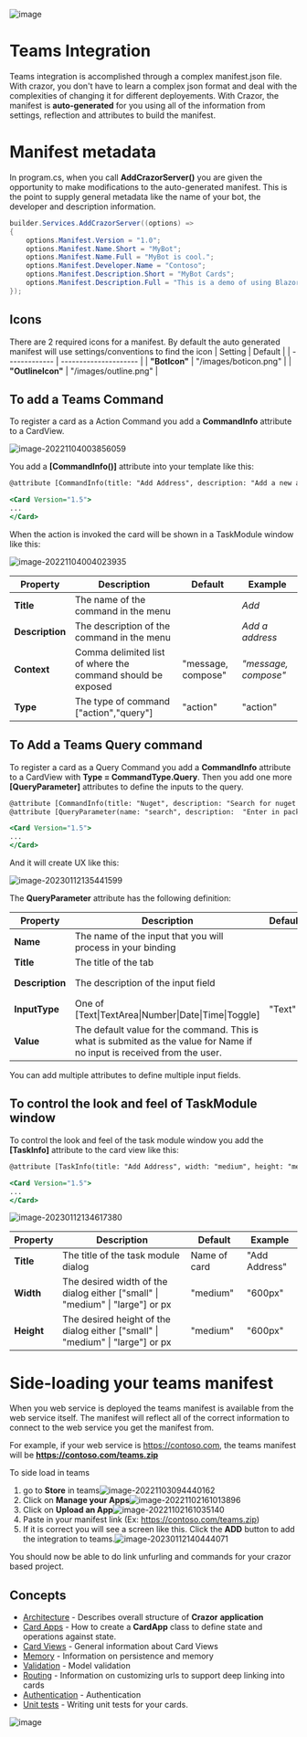 

![image](https://user-images.githubusercontent.com/17789481/197238565-e3f895d0-6def-4d41-aba2-721d5432b1ef.png)

# Teams Integration

Teams integration is accomplished through a complex manifest.json file.  With crazor, you don't have to learn a complex json format and deal with the complexities of changing it for different deployements.  With Crazor, the manifest is **auto-generated** for you using all of the information from settings, reflection and attributes to build the manifest.

# Manifest metadata

In program.cs, when you call **AddCrazorServer()** you are given the opportunity to make modifications to the auto-generated manifest. This is the point to supply general metadata like the name of your bot, the developer and description information.

```c#
builder.Services.AddCrazorServer((options) =>
{
    options.Manifest.Version = "1.0";
    options.Manifest.Name.Short = "MyBot";
    options.Manifest.Name.Full = "MyBot is cool.";
    options.Manifest.Developer.Name = "Contoso";
    options.Manifest.Description.Short = "MyBot Cards";
    options.Manifest.Description.Full = "This is a demo of using Blazor templates for crazor apps.";
});
```
## Icons
There are 2 required icons for a manifest. By default the auto generated manifest will use settings/conventions to find the icon
| Setting | Default               |
| ------------- | --------------------- |
| **"BotIcon"**       | "/images/boticon.png" | 
| **"OutlineIcon"** |   "/images/outline.png" |



## To add a Teams Command

To register a card as a Action Command you add a **CommandInfo** attribute to a CardView.

![image-20221104003856059](assets/image-20221104003856059.png)

You add a **[CommandInfo()]** attribute into your template like this:

```asp
@attribute [CommandInfo(title: "Add Address", description: "Add a new address")]

<Card Version="1.5">
...
</Card>
```

When the action is invoked the card will be shown in a TaskModule window like this:

![image-20221104004023935](assets/image-20221104004023935.png)

| Property        | Description                                                 | Default            | Example              |
| --------------- | ----------------------------------------------------------- | ------------------ | -------------------- |
| **Title**       | The name of the command in the menu                         |                    | *Add*                |
| **Description** | The description of the command in the menu                  |                    | *Add a address*      |
| **Context**     | Comma delimited list of where the command should be exposed | "message, compose" | *"message, compose"* |
| **Type**        | The type of command ["action","query"]                      | "action"           | "action"             |

## To Add a Teams Query command

To register a card as a Query Command you add a **CommandInfo** attribute to a CardView with **Type = CommandType.Query**. Then you add one more **[QueryParameter]** attributes to define the inputs to the query.

```asp
@attribute [CommandInfo(title: "Nuget", description: "Search for nuget packages", Type = CommandType.Query)]
@attribute [QueryParameter(name: "search", description:  "Enter in package name you want", title: "Package")]

<Card Version="1.5">
...
</Card>
```

And it will create UX like this:

![image-20230112135441599](assets/image-20230112135441599.png)

The **QueryParameter** attribute has the following definition:

| Property        | Description                                                  | Default | Example                 |
| --------------- | ------------------------------------------------------------ | ------- | ----------------------- |
| **Name**        | The name of the input that you will process in  your binding |         | "packageName"           |
| **Title**       | The title of the tab                                         |         | "Nuget"                 |
| **Description** | The description of the input field                           |         | "Enter in package name" |
| **InputType**   | One of [Text\|TextArea\|Number\|Date\|Time\|Toggle]          | "Text"  | "Text"                  |
| **Value**       | The default value for the command. This is what is submited as the value for Name if no input is received from the user. |         |                         |

You can add multiple attributes to define multiple input fields. 

## To control the look and feel of TaskModule window

To control the look and feel of the task module window you add the **[TaskInfo]** attribute to the card view like this:

```asp
@attribute [TaskInfo(title: "Add Address", width: "medium", height: "medium")]

<Card Version="1.5">
...
</Card>
```

![image-20230112134617380](assets/image-20230112134617380.png)


| Property   | Description                                                  | Default      | Example       |
| ---------- | ------------------------------------------------------------ | ------------ | ------------- |
| **Title**  | The title of the task module dialog                          | Name of card | "Add Address" |
| **Width**  | The desired width of the dialog either ["small" \| "medium" \| "large"] or px | "medium"     | "600px"       |
| **Height** | The desired height of the dialog either ["small" \| "medium" \| "large"] or px | "medium"     | "600px"       |


# Side-loading your teams manifest

When you web service is deployed the teams manifest is available from the web service itself.  The manifest will reflect all of the correct information to connect to the web service you get the manifest from.

For example, if your web service is https://contoso.com, the teams manifest will  be **https://contoso.com/teams.zip** 

To side load in teams

1. go to **Store** in teams![image-20221103094440162](assets/image-20221103094440162.png)
2. Click on **Manage your Apps**![image-20221102161013896](assets/image-20221102161013896.png)
3. Click on **Upload an App**![image-20221102161035140](assets/image-20221102161035140.png)
4. Paste in your manifest link (Ex: https://contoso.com/teams.zip)
5. If it is correct you will see a screen like this.  Click the **ADD** button to add the integration to teams.![image-20230112140444071](assets/image-20230112140444071.png)

You should now be able to do link unfurling and commands for your crazor based project.

## Concepts

* [Architecture](Architecture.md) - Describes overall structure of  **Crazor** **application**
* [Card Apps](CardApp.md) - How to create a **CardApp** class to define state and operations against state.
* [Card Views](CardView.md) - General information about Card Views
* [Memory](Memory.md) - Information on persistence and memory 
* [Validation](Validation.md) - Model validation
* [Routing](RoutingCards.md) - Information on customizing urls to support deep linking into cards
* [Authentication](Authentication.md) - Authentication
* [Unit tests](UnitTests.md) - Writing unit tests for your cards.



![image](https://user-images.githubusercontent.com/17789481/197365048-6a74c3d5-85cd-4c04-a07a-eef2a46e0ddf.png)
